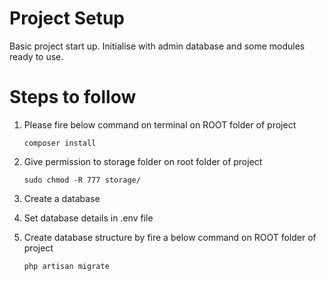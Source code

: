 # Project Setup

Basic project start up. Initialise with admin database and some modules ready to use. 

# Steps to follow

 1. Please fire below command on terminal on ROOT folder of project

	 `composer install`
	 
 2. Give permission to storage folder on root folder of project
 
	  `sudo chmod -R 777 storage/`

 3. Create a database
 4. Set database details in .env file
 5. Create database structure by fire a below command on ROOT folder of project
 
	 `php artisan migrate`